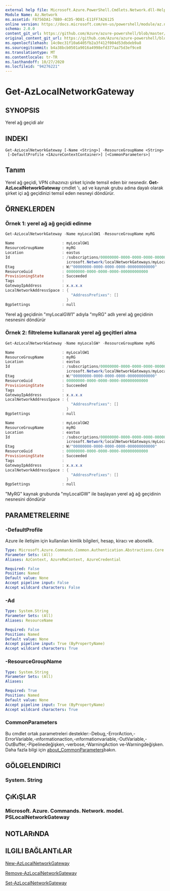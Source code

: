 ```yaml
---
external help file: Microsoft.Azure.PowerShell.Cmdlets.Network.dll-Help.xml
Module Name: Az.Network
ms.assetid: F8756DA1-7BB9-4CD5-9D81-E11FF7A26125
online version: https://docs.microsoft.com/en-us/powershell/module/az.network/get-azlocalnetworkgateway
schema: 2.0.0
content_git_url: https://github.com/Azure/azure-powershell/blob/master/src/Network/Network/help/Get-AzLocalNetworkGateway.md
original_content_git_url: https://github.com/Azure/azure-powershell/blob/master/src/Network/Network/help/Get-AzLocalNetworkGateway.md
ms.openlocfilehash: 14c0ec31f10a6405fb2a3f412f004d53dbdeb9a8
ms.sourcegitcommit: b4a38bcb0501a9016a4998efd377aa75d3ef9ce8
ms.translationtype: MT
ms.contentlocale: tr-TR
ms.lasthandoff: 10/27/2020
ms.locfileid: "94276221"
---
```

# Get-AzLocalNetworkGateway

## SYNOPSIS
Yerel ağ geçidi alır

## INDEKI

```
Get-AzLocalNetworkGateway [-Name <String>] -ResourceGroupName <String>
 [-DefaultProfile <IAzureContextContainer>] [<CommonParameters>]
```

## Tanım
Yerel ağ geçidi, VPN cihazınızı şirket Içinde temsil eden bir nesnedir.
**Get-AzLocalNetworkGateway** cmdlet 'ı, ad ve kaynak grubu adına dayalı olarak şirket içi ağ geçidinizi temsil eden nesneyi döndürür.

## ÖRNEKLERDEN

### Örnek 1: yerel ağ ağ geçidi edinme
```powershell
Get-AzLocalNetworkGateway -Name myLocalGW1 -ResourceGroupName myRG

Name                     : myLocalGW1
ResourceGroupName        : myRG
Location                 : eastus
Id                       : /subscriptions/00000000-0000-0000-0000-000000000000/resourceGroups/myRG/providers/M
                           icrosoft.Network/localNetworkGateways/myLocalGW1
Etag                     : W/"00000000-0000-0000-0000-000000000000"
ResourceGuid             : 00000000-0000-0000-0000-000000000000
ProvisioningState        : Succeeded
Tags                     :
GatewayIpAddress         : x.x.x.x
LocalNetworkAddressSpace : {
                             "AddressPrefixes": []
                           }
BgpSettings              : null
```

Yerel ağ geçidinin "myLocalGW1" adıyla "myRG" adlı yerel ağ geçidinin nesnesini döndürür

### Örnek 2: filtreleme kullanarak yerel ağ geçitleri alma
```powershell
Get-AzLocalNetworkGateway -Name myLocalGW* -ResourceGroupName myRG

Name                     : myLocalGW1
ResourceGroupName        : myRG
Location                 : eastus
Id                       : /subscriptions/00000000-0000-0000-0000-000000000000/resourceGroups/myRG/providers/M
                           icrosoft.Network/localNetworkGateways/myLocalGW1
Etag                     : W/"00000000-0000-0000-0000-000000000000"
ResourceGuid             : 00000000-0000-0000-0000-000000000000
ProvisioningState        : Succeeded
Tags                     :
GatewayIpAddress         : x.x.x.x
LocalNetworkAddressSpace : {
                             "AddressPrefixes": []
                           }
BgpSettings              : null

Name                     : myLocalGW2
ResourceGroupName        : myRG
Location                 : eastus
Id                       : /subscriptions/00000000-0000-0000-0000-000000000000/resourceGroups/myRG/providers/M
                           icrosoft.Network/localNetworkGateways/myLocalGW2
Etag                     : W/"00000000-0000-0000-0000-000000000000"
ResourceGuid             : 00000000-0000-0000-0000-000000000000
ProvisioningState        : Succeeded
Tags                     :
GatewayIpAddress         : x.x.x.x
LocalNetworkAddressSpace : {
                             "AddressPrefixes": []
                           }
BgpSettings              : null
```

"MyRG" kaynak grubunda "myLocalGW" ile başlayan yerel ağ ağ geçidinin nesnesini döndürür

## PARAMETRELERINE

### -DefaultProfile
Azure ile iletişim için kullanılan kimlik bilgileri, hesap, kiracı ve abonelik.

```yaml
Type: Microsoft.Azure.Commands.Common.Authentication.Abstractions.Core.IAzureContextContainer
Parameter Sets: (All)
Aliases: AzContext, AzureRmContext, AzureCredential

Required: False
Position: Named
Default value: None
Accept pipeline input: False
Accept wildcard characters: False
```

### -Ad
```yaml
Type: System.String
Parameter Sets: (All)
Aliases: ResourceName

Required: False
Position: Named
Default value: None
Accept pipeline input: True (ByPropertyName)
Accept wildcard characters: True
```

### -ResourceGroupName
```yaml
Type: System.String
Parameter Sets: (All)
Aliases:

Required: True
Position: Named
Default value: None
Accept pipeline input: True (ByPropertyName)
Accept wildcard characters: True
```

### CommonParameters
Bu cmdlet ortak parametreleri destekler:-Debug,-ErrorAction,-ErrorVariable,-ınformationaction,-ınformationvariable,-OutVariable,-OutBuffer,-Pipelinedeğişken,-verbose,-WarningAction ve-Warningdeğişken. Daha fazla bilgi için [about_CommonParameters](http://go.microsoft.com/fwlink/?LinkID=113216)bakın.

## GÖLGELENDIRICI

### System. String

## ÇıKıŞLAR

### Microsoft. Azure. Commands. Network. model. PSLocalNetworkGateway

## NOTLARıNDA

## ILGILI BAĞLANTıLAR

[New-AzLocalNetworkGateway](./New-AzLocalNetworkGateway.md)

[Remove-AzLocalNetworkGateway](./Remove-AzLocalNetworkGateway.md)

[Set-AzLocalNetworkGateway](./Set-AzLocalNetworkGateway.md)
